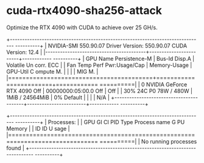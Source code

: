 # cuda-rtx4090-sha256-attack
Optimize the RTX 4090 with CUDA to achieve over 25 GH/s.

+-------------------------------------------------------------------------------                                                                                        ----------+
| NVIDIA-SMI 550.90.07              Driver Version: 550.90.07      CUDA Version:                                                                                         12.4     |
|-----------------------------------------+------------------------+------------                                                                                        ----------+
| GPU  Name                 Persistence-M | Bus-Id          Disp.A | Volatile Un                                                                                        corr. ECC |
| Fan  Temp   Perf          Pwr:Usage/Cap |           Memory-Usage | GPU-Util  C                                                                                        ompute M. |
|                                         |                        |                                                                                                       MIG M. |
|=========================================+========================+============                                                                                        ==========|
|   0  NVIDIA GeForce RTX 4090        Off |   00000000:05:00.0 Off |                                                                                                          Off |
| 30%   24C    P0             78W /  480W |       1MiB /  24564MiB |      0%                                                                                              Default |
|                                         |                        |                                                                                                          N/A |
+-----------------------------------------+------------------------+------------                                                                                        ----------+
                                                                                                                                                                        
+-------------------------------------------------------------------------------                                                                                        ----------+
| Processes:                                                                                                                                                                      |
|  GPU   GI   CI        PID   Type   Process name                              G                                                                                        PU Memory |
|        ID   ID                                                               U                                                                                        sage      |
|===============================================================================                                                                                        ==========|
|  No running processes found                                                                                                                                                     |
+-------------------------------------------------------------------------------                                                                                        ----------+
